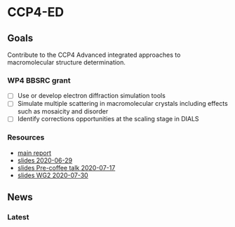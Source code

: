 # CCP4-ED


## Goals
Contribute to the CCP4 Advanced integrated approaches to macromolecular structure determination.
### WP4 BBSRC grant
- [ ] Use or develop electron diffraction simulation tools
- [ ] Simulate multiple scattering in macromolecular crystals including effects such as mosaicity and disorder
- [ ] Identify corrections opportunities at the scaling stage in DIALS
### Resources
- [main report](/documents/report/report.pdf)
- [slides 2020-06-29](/documents/2020-01-29_WP2.pdf)
- [slides Pre-coffee talk 2020-07-17](/documents/2020-07_RALFT.pdf)
- [slides WG2 2020-07-30](/documents/2020-07_WG2.pdf)

## News
### Latest

